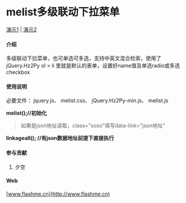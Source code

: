 # melist多级联动下拉菜单


[演示1](melist多级联动下拉菜单/demo.html)
|
[演示2](melist多级联动下拉菜单/demo2.html)

#### 介绍
多级联动下拉菜单，也可单选可多选，支持中英文混合检索，使用了jQuery.Hz2Py
ol > li 里就是默认的表单，设置好name值及单选radio或多选checkbox



#### 使用说明

必要文件：
jquery.js、
melist.css、
jQuery.Hz2Py-min.js、
melist.js


 **melist();//初始化** 
> 如果是json地址读取，class="soso"填写data-link="json地址"

 **linkageall(); //有json数据地址前提下直接执行** 


#### 参与贡献

1. 夕空


#### Web
[www.flashme.cn](http://www.flashme.cn)

